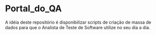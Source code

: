 # Portal_do_QA
A idéia deste repositório é disponibilizar scripts de criação de massa de dados para que o Analista de Teste de Software utilize no seu dia a dia.
